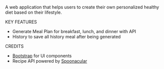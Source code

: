 A web application that helps users to create their own personalized healthy diet based on their lifestyle.

KEY FEATURES
- Generate Meal Plan for breakfast, lunch, and dinner with API
- History to save all history meal after being generated

CREDITS
- [Bootstrap](https://getbootstrap.com) for UI components
- Recipe API powered by [Spoonacular](https://spoonacular.com)
